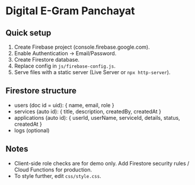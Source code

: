 # Digital E-Gram Panchayat

## Quick setup
1. Create Firebase project (console.firebase.google.com).
2. Enable Authentication → Email/Password.
3. Create Firestore database.
4. Replace config in `js/firebase-config.js`.
5. Serve files with a static server (Live Server or `npx http-server`).

## Firestore structure
- users (doc id = uid): { name, email, role }
- services (auto id): { title, description, createdBy, createdAt }
- applications (auto id): { userId, userName, serviceId, details, status, createdAt }
- logs (optional)

## Notes
- Client-side role checks are for demo only. Add Firestore security rules / Cloud Functions for production.
- To style further, edit `css/style.css`.
